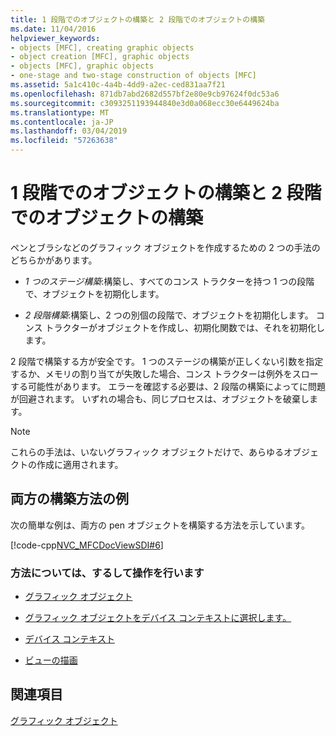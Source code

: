 ```yaml
---
title: 1 段階でのオブジェクトの構築と 2 段階でのオブジェクトの構築
ms.date: 11/04/2016
helpviewer_keywords:
- objects [MFC], creating graphic objects
- object creation [MFC], graphic objects
- objects [MFC], graphic objects
- one-stage and two-stage construction of objects [MFC]
ms.assetid: 5a1c410c-4a4b-4dd9-a2ec-ced831aa7f21
ms.openlocfilehash: 871db7abd2682d557bf2e80e9cb97624f0dc53a6
ms.sourcegitcommit: c3093251193944840e3d0a068ecc30e6449624ba
ms.translationtype: MT
ms.contentlocale: ja-JP
ms.lasthandoff: 03/04/2019
ms.locfileid: "57263638"
---
```

# <a name="one-stage-and-two-stage-construction-of-objects"></a>1 段階でのオブジェクトの構築と 2 段階でのオブジェクトの構築

ペンとブラシなどのグラフィック オブジェクトを作成するための 2 つの手法のどちらかがあります。

- *1 つのステージ構築*:構築し、すべてのコンス トラクターを持つ 1 つの段階で、オブジェクトを初期化します。

- *2 段階構築*:構築し、2 つの別個の段階で、オブジェクトを初期化します。 コンス トラクターがオブジェクトを作成し、初期化関数では、それを初期化します。

2 段階で構築する方が安全です。 1 つのステージの構築が正しくない引数を指定するか、メモリの割り当てが失敗した場合、コンス トラクターは例外をスローする可能性があります。 エラーを確認する必要は、2 段階の構築によってに問題が回避されます。 いずれの場合も、同じプロセスは、オブジェクトを破棄します。

> [!NOTE]
>  これらの手法は、いないグラフィック オブジェクトだけで、あらゆるオブジェクトの作成に適用されます。

## <a name="example-of-both-construction-techniques"></a>両方の構築方法の例

次の簡単な例は、両方の pen オブジェクトを構築する方法を示しています。

[!code-cpp[NVC_MFCDocViewSDI#6](../mfc/codesnippet/cpp/one-stage-and-two-stage-construction-of-objects_1.cpp)]

### <a name="what-do-you-want-to-know-more-about"></a>方法については、するして操作を行います

- [グラフィック オブジェクト](../mfc/graphic-objects.md)

- [グラフィック オブジェクトをデバイス コンテキストに選択します。](../mfc/selecting-a-graphic-object-into-a-device-context.md)

- [デバイス コンテキスト](../mfc/device-contexts.md)

- [ビューの描画](../mfc/drawing-in-a-view.md)

## <a name="see-also"></a>関連項目

[グラフィック オブジェクト](../mfc/graphic-objects.md)

